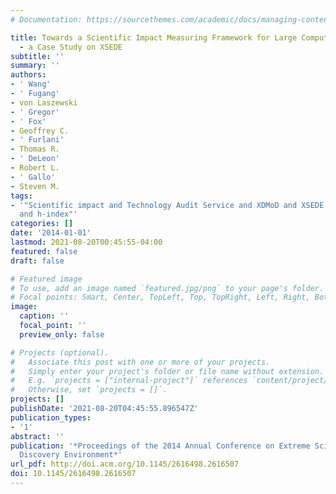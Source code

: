 ```yaml
---
# Documentation: https://sourcethemes.com/academic/docs/managing-content/

title: Towards a Scientific Impact Measuring Framework for Large Computing Facilities
  - a Case Study on XSEDE
subtitle: ''
summary: ''
authors:
- ' Wang'
- ' Fugang'
- von Laszewski
- ' Gregor'
- ' Fox'
- Geoffrey C.
- ' Furlani'
- Thomas R.
- ' DeLeon'
- Robert L.
- ' Gallo'
- Steven M.
tags:
- '"Scientific impact and Technology Audit Service and XDMoD and XSEDE and bibliometric
  and h-index"'
categories: []
date: '2014-01-01'
lastmod: 2021-08-20T00:45:55-04:00
featured: false
draft: false

# Featured image
# To use, add an image named `featured.jpg/png` to your page's folder.
# Focal points: Smart, Center, TopLeft, Top, TopRight, Left, Right, BottomLeft, Bottom, BottomRight.
image:
  caption: ''
  focal_point: ''
  preview_only: false

# Projects (optional).
#   Associate this post with one or more of your projects.
#   Simply enter your project's folder or file name without extension.
#   E.g. `projects = ["internal-project"]` references `content/project/deep-learning/index.md`.
#   Otherwise, set `projects = []`.
projects: []
publishDate: '2021-08-20T04:45:55.896547Z'
publication_types:
- '1'
abstract: ''
publication: '*Proceedings of the 2014 Annual Conference on Extreme Science and Engineering
  Discovery Environment*'
url_pdf: http://doi.acm.org/10.1145/2616498.2616507
doi: 10.1145/2616498.2616507
---
```

